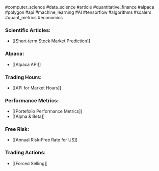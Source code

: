 
#computer_science #data_science #article #quantitative_finance #alpaca #polygon #api #machine_learning #AI #tensorflow #algorithms #scalers #quant_metrics #economics 

### Scientific Articles:

* [[Short‑term Stock Market Prediction]]

### Alpaca:

* [[Alpaca API]]

### Trading Hours:

* [[API for Market Hours]]

### Performance Metrics:

* [[Portefolio Performance Metrics]]
* [[Alpha & Beta]]

### Free Risk:

* [[Annual Risk-Free Rate for US]]

### Trading Actions:

* [[Forced Selling]]